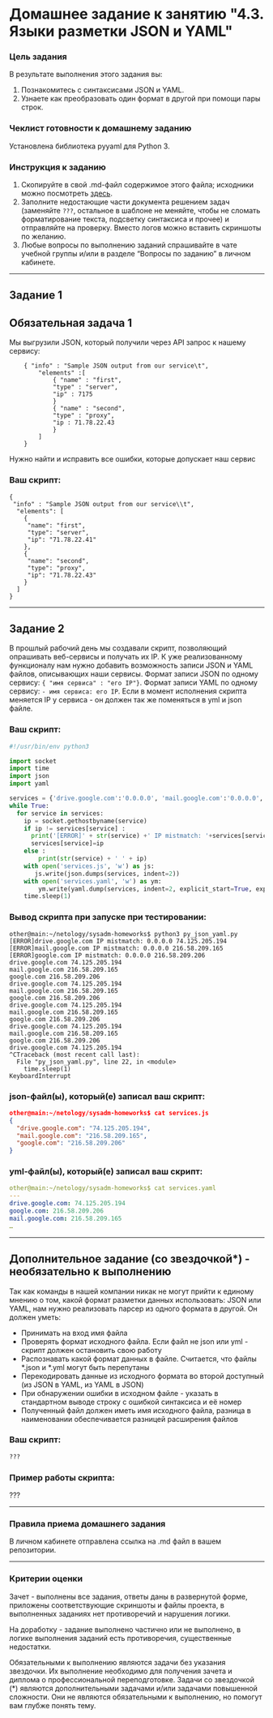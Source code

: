 # Домашнее задание к занятию "4.3. Языки разметки JSON и YAML"

### Цель задания

В результате выполнения этого задания вы:

1. Познакомитесь с синтаксисами JSON и YAML.
2. Узнаете как преобразовать один формат в другой при помощи пары строк.

### Чеклист готовности к домашнему заданию

Установлена библиотека pyyaml для Python 3.

### Инструкция к заданию 

1. Скопируйте в свой .md-файл содержимое этого файла; исходники можно посмотреть [здесь](https://raw.githubusercontent.com/netology-code/sysadm-homeworks/devsys-24/04-script-03-yaml/README.md).
2. Заполните недостающие части документа решением задач (заменяйте `???`, остальное в шаблоне не меняйте, чтобы не сломать форматирование текста, подсветку синтаксиса и прочее) и отправляйте на проверку. Вместо логов можно вставить скриншоты по желанию.
3. Любые вопросы по выполнению заданий спрашивайте в чате учебной группы и/или в разделе “Вопросы по заданию” в личном кабинете.


------

## Задание 1

## Обязательная задача 1
Мы выгрузили JSON, который получили через API запрос к нашему сервису:

```
    { "info" : "Sample JSON output from our service\t",
        "elements" :[
            { "name" : "first",
            "type" : "server",
            "ip" : 7175 
            }
            { "name" : "second",
            "type" : "proxy",
            "ip : 71.78.22.43
            }
        ]
    }
```
  Нужно найти и исправить все ошибки, которые допускает наш сервис

### Ваш скрипт:
```
{
 "info" : "Sample JSON output from our service\\t",
  "elements": [
    {
     "name": "first",
     "type": "server",
     "ip": "71.78.22.41" 
    },
    {
     "name": "second",
     "type": "proxy",
     "ip": "71.78.22.43"
    }
  ]
}
```

---

## Задание 2

В прошлый рабочий день мы создавали скрипт, позволяющий опрашивать веб-сервисы и получать их IP. К уже реализованному функционалу нам нужно добавить возможность записи JSON и YAML файлов, описывающих наши сервисы. Формат записи JSON по одному сервису: `{ "имя сервиса" : "его IP"}`. Формат записи YAML по одному сервису: `- имя сервиса: его IP`. Если в момент исполнения скрипта меняется IP у сервиса - он должен так же поменяться в yml и json файле.

### Ваш скрипт:
```python
#!/usr/bin/env python3

import socket
import time
import json
import yaml

services = {'drive.google.com':'0.0.0.0', 'mail.google.com':'0.0.0.0', 'google.com': '0.0.0.0'}
while True:
  for service in services:
    ip = socket.gethostbyname(service)
    if ip != services[service] :
      print('[ERROR]' + str(service) +' IP mistmatch: '+services[service]+' '+ip)
      services[service]=ip
    else :
        print(str(service) + ' ' + ip)
    with open('services.js', 'w') as js:
       js.write(json.dumps(services, indent=2))
    with open('services.yaml', 'w') as ym:
        ym.write(yaml.dump(services, indent=2, explicit_start=True, explicit_end=True))
    time.sleep(1)

```

### Вывод скрипта при запуске при тестировании:
```
other@main:~/netology/sysadm-homeworks$ python3 py_json_yaml.py
[ERROR]drive.google.com IP mistmatch: 0.0.0.0 74.125.205.194
[ERROR]mail.google.com IP mistmatch: 0.0.0.0 216.58.209.165
[ERROR]google.com IP mistmatch: 0.0.0.0 216.58.209.206
drive.google.com 74.125.205.194
mail.google.com 216.58.209.165
google.com 216.58.209.206
drive.google.com 74.125.205.194
mail.google.com 216.58.209.165
google.com 216.58.209.206
drive.google.com 74.125.205.194
mail.google.com 216.58.209.165
google.com 216.58.209.206
drive.google.com 74.125.205.194
mail.google.com 216.58.209.165
google.com 216.58.209.206
drive.google.com 74.125.205.194
^CTraceback (most recent call last):
  File "py_json_yaml.py", line 22, in <module>
    time.sleep(1)
KeyboardInterrupt

```

### json-файл(ы), который(е) записал ваш скрипт:
```json
other@main:~/netology/sysadm-homeworks$ cat services.js
{
  "drive.google.com": "74.125.205.194",
  "mail.google.com": "216.58.209.165",
  "google.com": "216.58.209.206"
}

```

### yml-файл(ы), который(е) записал ваш скрипт:
```yaml
other@main:~/netology/sysadm-homeworks$ cat services.yaml
---
drive.google.com: 74.125.205.194
google.com: 216.58.209.206
mail.google.com: 216.58.209.165
…

```

---

## Дополнительное задание (со звездочкой*) - необязательно к выполнению

Так как команды в нашей компании никак не могут прийти к единому мнению о том, какой формат разметки данных использовать: JSON или YAML, нам нужно реализовать парсер из одного формата в другой. Он должен уметь:
   * Принимать на вход имя файла
   * Проверять формат исходного файла. Если файл не json или yml - скрипт должен остановить свою работу
   * Распознавать какой формат данных в файле. Считается, что файлы *.json и *.yml могут быть перепутаны
   * Перекодировать данные из исходного формата во второй доступный (из JSON в YAML, из YAML в JSON)
   * При обнаружении ошибки в исходном файле - указать в стандартном выводе строку с ошибкой синтаксиса и её номер
   * Полученный файл должен иметь имя исходного файла, разница в наименовании обеспечивается разницей расширения файлов

### Ваш скрипт:
```python
???
```

### Пример работы скрипта:
???

----

### Правила приема домашнего задания

В личном кабинете отправлена ссылка на .md файл в вашем репозитории.

-----

### Критерии оценки

Зачет - выполнены все задания, ответы даны в развернутой форме, приложены соответствующие скриншоты и файлы проекта, в выполненных заданиях нет противоречий и нарушения логики.

На доработку - задание выполнено частично или не выполнено, в логике выполнения заданий есть противоречия, существенные недостатки. 
 
Обязательными к выполнению являются задачи без указания звездочки. Их выполнение необходимо для получения зачета и диплома о профессиональной переподготовке.
Задачи со звездочкой (*) являются дополнительными задачами и/или задачами повышенной сложности. Они не являются обязательными к выполнению, но помогут вам глубже понять тему.
